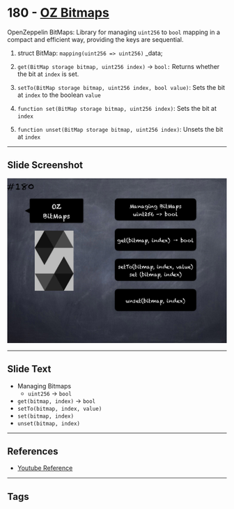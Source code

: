 # 180 - [OZ Bitmaps](OZ%20Bitmaps.md)
OpenZeppelin BitMaps: Library for managing `uint256` to `bool` mapping in a compact and efficient way, providing the keys are sequential.

1. struct BitMap: `mapping(uint256 => uint256)` _data;
    
2. `get(BitMap storage bitmap, uint256 index)` → `bool:` Returns whether the bit at `index` is set.
    
3. `setTo(BitMap storage bitmap, uint256 index, bool value)`: Sets the bit at `index` to the boolean `value`
    
4. `function set(BitMap storage bitmap, uint256 index)`: Sets the bit at `index`
    
5. `function unset(BitMap storage bitmap, uint256 index)`: Unsets the bit at `index`

___
## Slide Screenshot
![180.png](../../images/3.Solidity%20201/180.png)
___
## Slide Text
- Managing Bitmaps
	- `uint256` -> `bool`
- `get(bitmap, index)` -> `bool`
- `setTo(bitmap, index, value)`
- `set(bitmap, index)`
- `unset(bitmap, index)`
___
## References
- [Youtube Reference](https://youtu.be/L_9Fk6HRwpU?t=1159)
___
## Tags